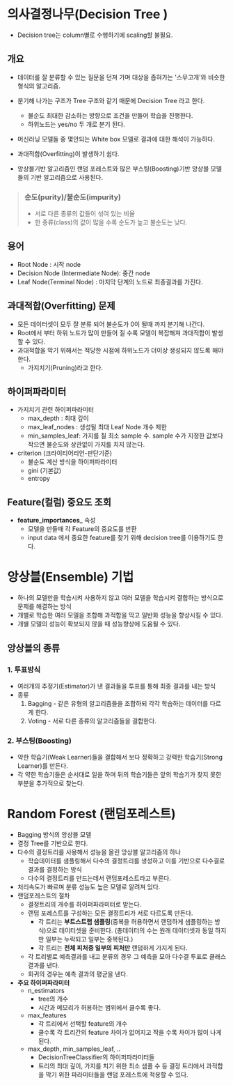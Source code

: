 # 의사결정나무(Decision Tree )
- Decision tree는 column별로 수행하기에 scaling할 불필요.
## 개요
- 데이터를 잘 분류할 수 있는 질문을 던져 가며 대상을 좁혀가는 '스무고개'와 비슷한 형식의 알고리즘.
- 분기해 나가는 구조가 Tree 구조와 같기 때문에 Decision Tree 라고 한다.
    - 불순도 최대한 감소하는 방향으로 조건을 만들어 학습을 진행한다.
    - 하위노드는 yes/no 두 개로 분기 된다.

- 머신러닝 모델들 중 몇안되는 White box 모델로 결과에 대한 해석이 가능하다.
- 과대적합(Overfitting)이 발생하기 쉽다.
- 앙상블기반 알고리즘인 랜덤 포레스트와 많은 부스팅(Boosting)기반 앙상블 모델들의 기반 알고리즘으로 사용된다.

> ### 순도(purity)/불순도(impurity)
>    - 서로 다른 종류의 값들이 섞여 있는 비율
>    - 한 종류(class)의 값이 많을 수록 순도가 높고 불순도는 낮다.

## 용어
- Root Node : 시작 node
- Decision Node (Intermediate Node): 중간 node
- Leaf Node(Terminal Node) : 마지막 단계의 노드로 최종결과를 가진다.


## 과대적합(Overfitting) 문제
- 모든 데이터셋이 모두 잘 분류 되어 불순도가 0이 될때 까지 분기해 나간다.
- Root에서 부터 하위 노드가 많이 만들어 질 수록 모델이 복잡해져 과대적합이 발생할 수 있다.
- 과대적합을 막기 위해서는 적당한 시점에 하위노드가 더이상 생성되지 않도록 해야 한다.
    - 가지치기(Pruning)라고 한다.
    
## 하이퍼파라미터
- 가지치기 관련 하이퍼파라미터
    - max_depth : 최대 깊이
    - max_leaf_nodes : 생성될 최대 Leaf Node 개수 제한
    - min_samples_leaf: 가지를 칠 최소 sample 수. sample 수가 지정한 값보다 작으면 불순도와 상관없이 가지를 치지 않는다.
- criterion (크라이티어리언-판단기준)
    - 불순도 계산 방식을 하이퍼파라미터
    - gini (기본값)
    - entropy
	
## Feature(컬럼) 중요도 조회
- **feature_importances_** 속성
    - 모델을 만들때 각 Feature의 중요도를 반환
    - input data 에서 중요한 feature를 찾기 위해 decision tree를 이용하기도 한다.
	
# 앙상블(Ensemble) 기법
- 하나의 모델만을 학습시켜 사용하지 않고 여러 모델을 학습시켜 결합하는 방식으로 문제를 해결하는 방식
- 개별로 학습한 여러 모델을 조합해 과적합을 막고 일반화 성능을 향상시킬 수 있다.
- 개별 모델의 성능이 확보되지 않을 때 성능향상에 도움될 수 있다.

## 앙상블의 종류

### 1. 투표방식
- 여러개의 추정기(Estimator)가 낸 결과들을 투표를 통해 최종 결과를 내는 방식
- 종류
    1. Bagging - 같은 유형의 알고리즘들을 조합하되 각각 학습하는 데이터를 다르게 한다. 
    2. Voting - 서로 다른 종류의 알고리즘들을 결합한다.
    
### 2. 부스팅(Boosting)    
- 약한 학습기(Weak Learner)들을 결합해서 보다 정확하고 강력한 학습기(Strong Learner)를 만든다.
- 각 약한 학습기들은 순서대로 일을 하며 뒤의 학습기들은 앞의 학습기가 찾지 못한 부분을 추가적으로 찾는다.
	
# Random Forest (랜덤포레스트)
- Bagging 방식의 앙상블 모델
- 결정 Tree를 기반으로 한다. 
- 다수의 결정트리를 사용해서 성능을 올린 앙상블 알고리즘의 하나
    - 학습데이터를 샘플링해서 다수의 결정트리를 생성하고 이를 기반으로 다수결로 결과를 결정하는 방식
    - 다수의 결정트리를 만드는데서 랜덤포레스트라고 부른다.
- 처리속도가 빠르며 분류 성능도 높은 모델로 알려져 있다.   
- 랜덤포레스트의 절차
    - 결정트리의 개수를 하이퍼파라미터로 받는다.
    - 랜덤 포레스트를 구성하는 모든 결정트리가 서로 다르도록 만든다.
        - 각 트리는 **부트스트랩 샘플링**(중복을 허용하면서 랜덤하게 샘플링하는 방식)으로 데이터셋을 준비한다. (총데이터의 수는 원래 데이터셋과 동일 하지만 일부는 누락되고 일부는 중복된다.)
        - 각 트리는 **전체 피처중 일부의 피처만** 랜덤하게 가지게 된다.
    - 각 트리별로 예측결과를 내고 분류의 경우 그 예측을 모아 다수결 투표로 클래스 결과를 낸다. 
    - 회귀의 경우는 예측 결과의 평균을 낸다.
- **주요 하이퍼파라미터**
    - n_estimators
        - tree의 개수
        - 시간과 메모리가 허용하는 범위에서 클수록 좋다. 
    - max_features
        - 각 트리에서 선택할 feature의 개수
        - 클수록 각 트리간의 feature 차이가 없어지고 작을 수록 차이가 많이 나게 된다.
    - max_depth, min_samples_leaf, ..
        - DecisionTreeClassifier의 하이퍼파라미터들
        - 트리의 최대 깊이, 가지를 치기 위한 최소 샘플 수 등 결정 트리에서 과적합을 막기 위한 파라미터들을 랜덤 포레스트에 적용할 수 있다.	


